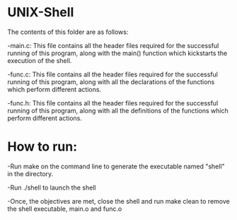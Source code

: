 # UNIX-Shell

The contents of this folder are as follows:

-main.c: This file contains all the header files required for the successful running of this program, along with the main() function which kickstarts the execution of the shell. 

-func.c: This file contains all the header files required for the successful running of this program, along with all the declarations of the functions which perform different actions.

-func.h: This file contains all the header files required for the successful running of this program, along with all the definitions of the functions which perform different actions.

# How to run:

-Run make on the command line to generate the executable named "shell" in the directory. 

-Run ./shell to launch the shell

-Once, the objectives are met, close the shell and run make clean to remove the shell executable, main.o and func.o

